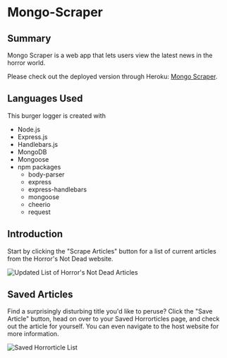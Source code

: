 # Mongo-Scraper

## Summary
Mongo Scraper is a web app that lets users view the latest news in the horror world. 

Please check out the deployed version through Heroku: [Mongo Scraper](https://news-notes4u.herokuapp.com/).

## Languages Used
This burger logger is created with 
* Node.js
* Express.js
* Handlebars.js
* MongoDB
* Mongoose
* npm packages
  * body-parser
  * express
  * express-handlebars
  * mongoose
  * cheerio
  * request

## Introduction
Start by clicking the "Scrape Articles" button for a list of current articles from the Horror's Not Dead website.

![Updated List of Horror's Not Dead Articles](images/scraper.png)

## Saved Articles
Find a surprisingly disturbing title you'd like to peruse? Click the "Save Article" button, head on over to your Saved Horrorticles page, and check out the article for yourself. You can even navigate to the host website for more information.

![Saved Horrorticle List](images/savedlist.png)
